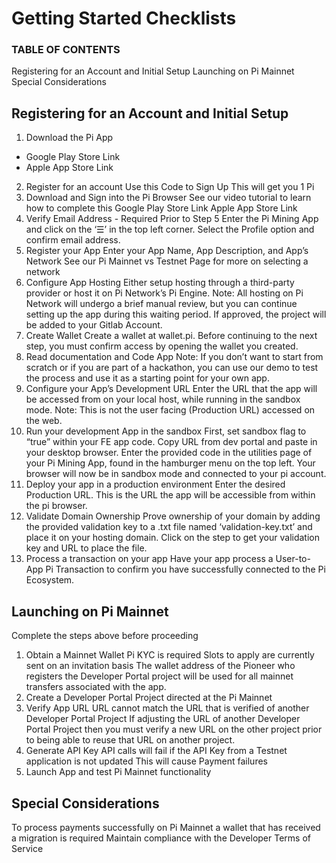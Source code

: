 # Getting Started Checklists
### TABLE OF CONTENTS
Registering for an Account and Initial Setup
Launching on Pi Mainnet
Special Considerations

## Registering for an Account and Initial Setup
1. Download the Pi App
* Google Play Store Link
* Apple App Store Link
2. Register for an account
    Use this Code to Sign Up
    This will get you 1 Pi
3. Download and Sign into the Pi Browser
    See our video tutorial to learn how to complete this
    Google Play Store Link
    Apple App Store Link
4. Verify Email Address - Required Prior to Step 5
Enter the Pi Mining App and click on the ‘☰’ in the top left corner.
Select the Profile option and confirm email address.
5. Register your App
Enter your App Name, App Description, and App’s Network
See our Pi Mainnet vs Testnet Page for more on selecting a network
6. Configure App Hosting
Either setup hosting through a third-party provider or host it on Pi Network’s Pi Engine.
Note: All hosting on Pi Network will undergo a brief manual review, but you can continue setting up the app during this waiting period. If approved, the project will be added to your Gitlab Account.
7. Create Wallet
Create a wallet at wallet.pi. Before continuing to the next step, you must confirm access by opening the wallet you created.
8. Read documentation and Code App
Note: If you don’t want to start from scratch or if you are part of a hackathon, you can use our demo to test the process and use it as a starting point for your own app.
9. Configure your App’s Development URL
Enter the URL that the app will be accessed from on your local host, while running in the sandbox mode.
Note: This is not the user facing (Production URL) accessed on the web.
10. Run your development App in the sandbox
First, set sandbox flag to “true” within your FE app code. Copy URL from dev portal and paste in your desktop browser. Enter the provided code in the utilities page of your Pi Mining App, found in the hamburger menu on the top left. Your browser will now be in sandbox mode and connected to your pi account.
11. Deploy your app in a production environment
Enter the desired Production URL. This is the URL the app will be accessible from within the pi browser.
12. Validate Domain Ownership
Prove ownership of your domain by adding the provided validation key to a .txt file named ‘validation-key.txt’ and place it on your hosting domain. Click on the step to get your validation key and URL to place the file.
13. Process a transaction on your app
Have your app process a User-to-App Pi Transaction to confirm you have successfully connected to the Pi Ecosystem.

## Launching on Pi Mainnet
Complete the steps above before proceeding
1. Obtain a Mainnet Wallet
Pi KYC is required
Slots to apply are currently sent on an invitation basis
The wallet address of the Pioneer who registers the Developer Portal project will be used for all mainnet transfers associated with the app.
2. Create a Developer Portal Project directed at the Pi Mainnet
3. Verify App URL
URL cannot match the URL that is verified of another Developer Portal Project
If adjusting the URL of another Developer Portal Project then you must verify a new URL on the other project prior to being able to reuse that URL on another project.
4. Generate API Key
API calls will fail if the API Key from a Testnet application is not updated
This will cause Payment failures
5. Launch App and test Pi Mainnet functionality

## Special Considerations
To process payments successfully on Pi Mainnet a wallet that has received a migration is required
Maintain compliance with the Developer Terms of Service